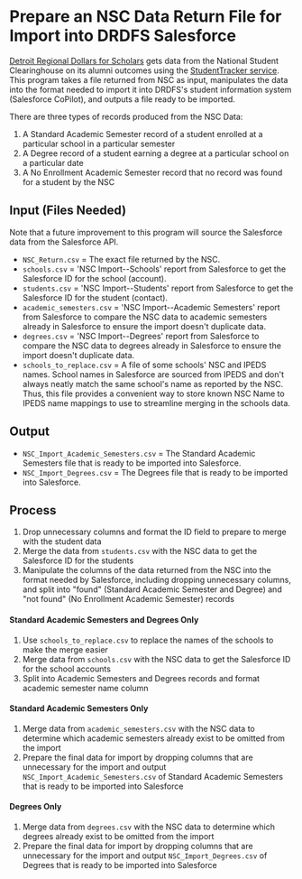 # Prepare an NSC Data Return File for Import into DRDFS Salesforce
[Detroit Regional Dollars for Scholars](https://drdfs.org/) gets data from the National Student Clearinghouse on its alumni outcomes using the [StudentTracker service](https://www.studentclearinghouse.org/colleges/studenttracker/). This program takes a file returned from NSC as input, manipulates the data into the format needed to import it into DRDFS's student information system (Salesforce CoPilot), and outputs a file ready to be imported.

There are three types of records produced from the NSC Data:
1. A Standard Academic Semester record of a student enrolled at a particular school in a particular semester
1. A Degree record of a student earning a degree at a particular school on a particular date
1. A No Enrollment Academic Semester record that no record was found for a student by the NSC

## Input (Files Needed)
Note that a future improvement to this program will source the Salesforce data from the Salesforce API.
- `NSC_Return.csv` = The exact file returned by the NSC.
- `schools.csv` = 'NSC Import--Schools' report from Salesforce to get the Salesforce ID for the school (account).
- `students.csv` = 'NSC Import--Students' report from Salesforce to get the Salesforce ID for the student (contact).
- `academic_semesters.csv` = 'NSC Import--Academic Semesters' report from Salesforce to compare the NSC data to academic semesters already in Salesforce to ensure the import doesn't duplicate data.
- `degrees.csv` = 'NSC Import--Degrees' report from Salesforce to compare the NSC data to degrees already in Salesforce to ensure the import doesn't duplicate data.
- `schools_to_replace.csv` = A file of some schools' NSC and IPEDS names. School names in Salesforce are sourced from IPEDS and don't always neatly match the same school's name as reported by the NSC. Thus, this file provides a convenient way to store known NSC Name to IPEDS name mappings to use to streamline merging in the schools data.

## Output
- `NSC_Import_Academic_Semesters.csv` = The Standard Academic Semesters file that is ready to be imported into Salesforce.
- `NSC_Import_Degrees.csv` = The Degrees file that is ready to be imported into Salesforce.

## Process
1. Drop unnecessary columns and format the ID field to prepare to merge with the student data
1. Merge the data from `students.csv` with the NSC data to get the Salesforce ID for the students
1. Manipulate the columns of the data returned from the NSC into the format needed by Salesforce, including dropping unnecessary columns, and split into "found" (Standard Academic Semester and Degree) and "not found" (No Enrollment Academic Semester) records
#### Standard Academic Semesters and Degrees Only
1. Use `schools_to_replace.csv` to replace the names of the schools to make the merge easier
1. Merge data from `schools.csv` with the NSC data to get the Salesforce ID for the school accounts
1. Split into Academic Semesters and Degrees records and format academic semester name column
#### Standard Academic Semesters Only
1. Merge data from `academic_semesters.csv` with the NSC data to determine which academic semesters already exist to be omitted from the import
1. Prepare the final data for import by dropping columns that are unnecessary for the import and output `NSC_Import_Academic_Semesters.csv` of Standard Academic Semesters that is ready to be imported into Salesforce
#### Degrees Only
1. Merge data from `degrees.csv` with the NSC data to determine which degrees already exist to be omitted from the import
1. Prepare the final data for import by dropping columns that are unnecessary for the import and output `NSC_Import_Degrees.csv` of Degrees that is ready to be imported into Salesforce
